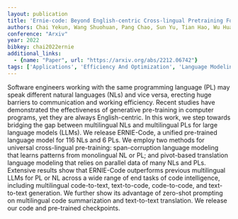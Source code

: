 ```yaml
---
layout: publication
title: 'Ernie-code: Beyond English-centric Cross-lingual Pretraining For Programming Languages'
authors: Chai Yekun, Wang Shuohuan, Pang Chao, Sun Yu, Tian Hao, Wu Hua
conference: "Arxiv"
year: 2022
bibkey: chai2022ernie
additional_links:
  - {name: "Paper", url: "https://arxiv.org/abs/2212.06742"}
tags: ['Applications', 'Efficiency And Optimization', 'Language Modeling', 'Pretraining Methods', 'Prompting', 'Training Techniques']
---
```

Software engineers working with the same programming language (PL) may speak
different natural languages (NLs) and vice versa, erecting huge barriers to
communication and working efficiency. Recent studies have demonstrated the
effectiveness of generative pre-training in computer programs, yet they are
always English-centric. In this work, we step towards bridging the gap between
multilingual NLs and multilingual PLs for large language models (LLMs). We
release ERNIE-Code, a unified pre-trained language model for 116 NLs and 6 PLs.
We employ two methods for universal cross-lingual pre-training: span-corruption
language modeling that learns patterns from monolingual NL or PL; and
pivot-based translation language modeling that relies on parallel data of many
NLs and PLs. Extensive results show that ERNIE-Code outperforms previous
multilingual LLMs for PL or NL across a wide range of end tasks of code
intelligence, including multilingual code-to-text, text-to-code, code-to-code,
and text-to-text generation. We further show its advantage of zero-shot
prompting on multilingual code summarization and text-to-text translation. We
release our code and pre-trained checkpoints.
